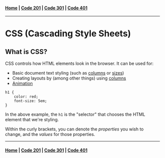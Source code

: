 #### [Home](C:\Users\srieh\CodeFellows\reading-notes\README.md) | [Code 201](C:\Users\srieh\CodeFellows\reading-notes\201main.md) | [Code 301](C:\Users\srieh\CodeFellows\reading-notes\301main.md) | [Code 401](C:\Users\srieh\CodeFellows\reading-notes\401main.md)
***

# CSS (Cascading Style Sheets)

## What is CSS? 
CSS controls how HTML elements look in the browser. It can be used for:
- Basic document text styling (such as [columns](https://developer.mozilla.org/en-US/docs/Web/CSS/Layout_cookbook/Column_layouts) or [sizes](https://developer.mozilla.org/en-US/docs/Web/CSS/font-size))
- Creating layouts by (among other things) using [columns](https://developer.mozilla.org/en-US/docs/Web/CSS/Layout_cookbook/Column_layouts)   
- [Animation](https://developer.mozilla.org/en-US/docs/Web/CSS/CSS_Animations)

```
h1 {
    color: red;
    font-size: 5em;
}
```

In the above example, the `h1` is the "selector" that chooses the HTML element that we're styling. 

Within the curly brackets, you can denote the *properties* you wish to change, and the *values* for those properties. 

***
#### [Home](C:\Users\srieh\CodeFellows\reading-notes\README.md) | [Code 201](C:\Users\srieh\CodeFellows\reading-notes\201main.md) | [Code 301](C:\Users\srieh\CodeFellows\reading-notes\301main.md) | [Code 401](C:\Users\srieh\CodeFellows\reading-notes\401main.md)